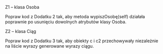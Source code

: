 Z1 – klasa Osoba  

Popraw kod z Dodatku 2 tak, aby metoda wypiszOsobę(self) działała poprawnie po usunięciu dowolnych atrybutów klasy Osoba.  

  
 
Z2 – klasa Ciąg 

Popraw kod z Dodatku 3 tak, aby obiekty c i c2 przechowywały niezależnie na liście wyrazy generowane wyrazy ciągu.  
 

  

